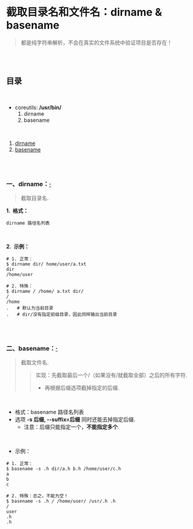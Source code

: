 # 截取目录名和文件名：dirname & basename
> 都是纯字符串解析，不会在真实的文件系统中验证项目是否存在！

<br><br>

## 目录

<br>

- coreutils: **/usr/bin/**
   1. dirname
   2. basename

<br>

1. [dirname](#一dirname)
2. [basename](#二basename)

<br><br>

### 一、dirname：[·](#目录)
> 截取目录名.

**1.&nbsp; 格式：**

```Shell
dirname 路径名列表
```

<br>

**2.&nbsp; 示例：**

```Shell
# 1. 正常：
$ dirname dir/ home/user/a.txt
dir
/home/user

# 2. 特殊：
$ dirname / /home/ a.txt dir/
/
/home
.   # 默认为当前目录
.   # dir/没有指定前缀目录，因此同样输出当前目录
```

<br><br>

### 二、basename：[·](#目录)
> 截取文件名.
>
>> 实现：先截取最后一个/（如果没有/就截取全部）之后的所有字符.
>> - 再根据后缀选项截掉指定的后缀.

<br>

- 格式：basename 路径名列表
- 选项 **-s 后缀, --suffix=后缀** 同时还能去掉指定后缀.
   - 注意：后缀只能指定一个，**不能指定多个**.

<br>

- 示例：

```Shell
# 1. 正常：
$ basename -s .h dir/a.h b.h /home/user/c.h
a
b
c

# 2. 特殊：总之，不能为空！
$ basename -s .h / /home/user/ /usr/.h .h
/
user
.h
.h
```
